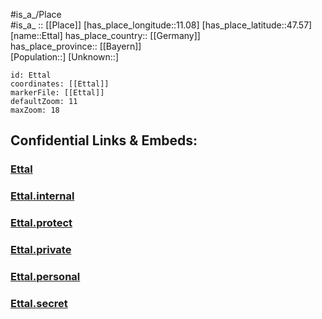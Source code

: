 ﻿---
location: [47.57,11.08] 
mapzoom: [7,12] 
mapmarker: city 
type: City
tags:
- geo/City


SpocWebEntityId: 30085
isDeleted: false
confidential: public

---
#is_a_/Place  
#is_a_ :: [[Place]] 
[has_place_longitude::11.08] 
[has_place_latitude::47.57] 
[name::Ettal] 
has_place_country:: [[Germany]]  
has_place_province:: [[Bayern]]  
[Population::] 
[Unknown::] 


```leaflet
id: Ettal
coordinates: [[Ettal]] 
markerFile: [[Ettal]] 
defaultZoom: 11 
maxZoom: 18
```


## Confidential Links & Embeds: 

### [Ettal](/_public/Earth/Continent/Europe/Europe~Central/Germany/Germany~West/Bayern/counties~Bayern/Garmisch-Partenkirchen/cities~Garmisch/Unterammergau/City/Ettal.md) 

### [Ettal.internal](/_internal/Earth/Continent/Europe/Europe~Central/Germany/Germany~West/Bayern/counties~Bayern/Garmisch-Partenkirchen/cities~Garmisch/Unterammergau/City/Ettal.internal.md) 

### [Ettal.protect](/_protect/Earth/Continent/Europe/Europe~Central/Germany/Germany~West/Bayern/counties~Bayern/Garmisch-Partenkirchen/cities~Garmisch/Unterammergau/City/Ettal.protect.md) 

### [Ettal.private](/_private/Earth/Continent/Europe/Europe~Central/Germany/Germany~West/Bayern/counties~Bayern/Garmisch-Partenkirchen/cities~Garmisch/Unterammergau/City/Ettal.private.md) 

### [Ettal.personal](/_personal/Earth/Continent/Europe/Europe~Central/Germany/Germany~West/Bayern/counties~Bayern/Garmisch-Partenkirchen/cities~Garmisch/Unterammergau/City/Ettal.personal.md) 

### [Ettal.secret](/_secret/Earth/Continent/Europe/Europe~Central/Germany/Germany~West/Bayern/counties~Bayern/Garmisch-Partenkirchen/cities~Garmisch/Unterammergau/City/Ettal.secret.md) 

